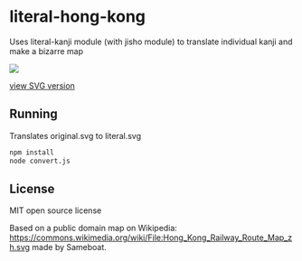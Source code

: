 # literal-hong-kong

Uses literal-kanji module (with jisho module) to translate individual kanji and make a bizarre map

<img src="http://mapmeld.github.io/literal-hong-kong/translated.png"/>

<a href="http://mapmeld.github.io/literal-hong-kong/literal.svg">view SVG version</a>

## Running

Translates original.svg to literal.svg

```bash
npm install
node convert.js
```

## License

MIT open source license

Based on a public domain map on Wikipedia: https://commons.wikimedia.org/wiki/File:Hong_Kong_Railway_Route_Map_zh.svg
made by Sameboat.
